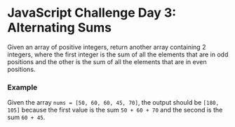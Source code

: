 # JavaScript Challenge Day 3:  Alternating Sums

Given an array of positive integers, return another array containing 2 integers, where the first integer is the sum of all the elements that are in odd positions and the other is the sum of all the elements that are in even positions.

### Example

Given the array `nums = [50, 60, 60, 45, 70]`, the output should be `[180, 105]` because the first value is the sum `50 + 60 + 70` and the second is the sum `60 + 45`.
